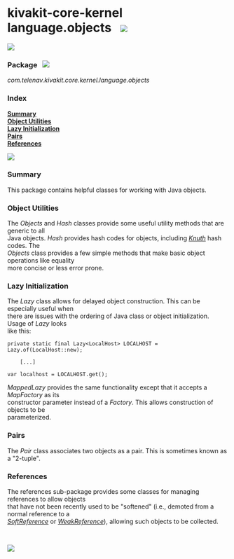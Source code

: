 # kivakit-core-kernel language.objects &nbsp; ![](../../../documentation/images/set-40.png)

![](../documentation/images/horizontal-line.png)

### Package &nbsp; ![](../../../documentation/images/box-32.png)

*com.telenav.kivakit.core.kernel.language.objects*

### Index

[**Summary**](#summary)  
[**Object Utilities**](#object-utilities)  
[**Lazy Initialization**](#lazy-initialization)  
[**Pairs**](#pairs)  
[**References**](#references)

![](../documentation/images/horizontal-line.png)

### Summary <a name="summary"></a>

This package contains helpful classes for working with Java objects.

### Object Utilities <a name="summary"></a>

The *Objects* and *Hash* classes provide some useful utility methods that are generic to all  
Java objects. *Hash* provides hash codes for objects, including [*Knuth*](https://en.wikipedia.org/wiki/Donald_Knuth) hash codes. The  
*Objects* class provides a few simple methods that make basic object operations like equality  
more concise or less error prone.

### Lazy Initialization <a name="summary"></a>

The *Lazy* class allows for delayed object construction. This can be especially useful when  
there are issues with the ordering of Java class or object initialization. Usage of *Lazy* looks  
like this:

    private static final Lazy<LocalHost> LOCALHOST = Lazy.of(LocalHost::new);

        [...]

    var localhost = LOCALHOST.get();

*MappedLazy* provides the same functionality except that it accepts a *MapFactory* as its  
constructor parameter instead of a *Factory*. This allows construction of objects to be  
parameterized.

### Pairs <a name="summary"></a>

The *Pair* class associates two objects as a pair. This is sometimes known as a "2-tuple".

### References <a name="summary"></a>

The references sub-package provides some classes for managing references to allow objects  
that have not been recently used to be "softened" (i.e., demoted from a normal reference to a  
[*SoftReference*](https://docs.oracle.com/javase/7/docs/api/java/lang/ref/SoftReference.html) or
[*WeakReference*](https://docs.oracle.com/javase/8/docs/api/java/lang/ref/WeakReference.html)), allowing such objects to be collected.

<br/>

![](../documentation/images/horizontal-line.png)
